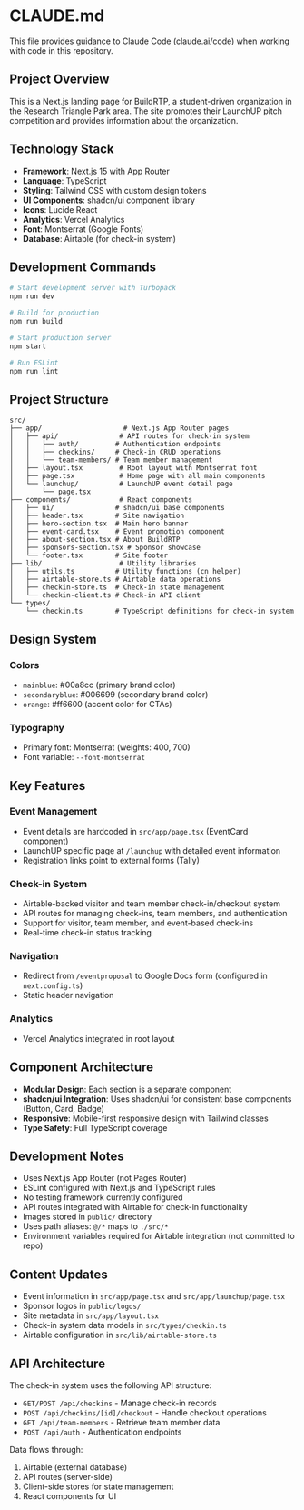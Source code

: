 # CLAUDE.md

This file provides guidance to Claude Code (claude.ai/code) when working with code in this repository.

## Project Overview

This is a Next.js landing page for BuildRTP, a student-driven organization in the Research Triangle Park area. The site promotes their LaunchUP pitch competition and provides information about the organization.

## Technology Stack

- **Framework**: Next.js 15 with App Router
- **Language**: TypeScript
- **Styling**: Tailwind CSS with custom design tokens
- **UI Components**: shadcn/ui component library
- **Icons**: Lucide React
- **Analytics**: Vercel Analytics
- **Font**: Montserrat (Google Fonts)
- **Database**: Airtable (for check-in system)

## Development Commands

```bash
# Start development server with Turbopack
npm run dev

# Build for production
npm run build

# Start production server
npm start

# Run ESLint
npm run lint
```

## Project Structure

```
src/
├── app/                    # Next.js App Router pages
│   ├── api/               # API routes for check-in system
│   │   ├── auth/         # Authentication endpoints
│   │   ├── checkins/     # Check-in CRUD operations
│   │   └── team-members/ # Team member management
│   ├── layout.tsx         # Root layout with Montserrat font
│   ├── page.tsx           # Home page with all main components
│   └── launchup/          # LaunchUP event detail page
│       └── page.tsx
├── components/            # React components
│   ├── ui/               # shadcn/ui base components
│   ├── header.tsx        # Site navigation
│   ├── hero-section.tsx  # Main hero banner
│   ├── event-card.tsx    # Event promotion component
│   ├── about-section.tsx # About BuildRTP
│   ├── sponsors-section.tsx # Sponsor showcase
│   └── footer.tsx        # Site footer
├── lib/                   # Utility libraries
│   ├── utils.ts          # Utility functions (cn helper)
│   ├── airtable-store.ts # Airtable data operations
│   ├── checkin-store.ts  # Check-in state management
│   └── checkin-client.ts # Check-in API client
└── types/
    └── checkin.ts        # TypeScript definitions for check-in system
```

## Design System

### Colors
- `mainblue`: #00a8cc (primary brand color)
- `secondaryblue`: #006699 (secondary brand color)  
- `orange`: #ff6600 (accent color for CTAs)

### Typography
- Primary font: Montserrat (weights: 400, 700)
- Font variable: `--font-montserrat`

## Key Features

### Event Management
- Event details are hardcoded in `src/app/page.tsx` (EventCard component)
- LaunchUP specific page at `/launchup` with detailed event information
- Registration links point to external forms (Tally)

### Check-in System
- Airtable-backed visitor and team member check-in/checkout system
- API routes for managing check-ins, team members, and authentication
- Support for visitor, team member, and event-based check-ins
- Real-time check-in status tracking

### Navigation
- Redirect from `/eventproposal` to Google Docs form (configured in `next.config.ts`)
- Static header navigation

### Analytics
- Vercel Analytics integrated in root layout

## Component Architecture

- **Modular Design**: Each section is a separate component
- **shadcn/ui Integration**: Uses shadcn/ui for consistent base components (Button, Card, Badge)
- **Responsive**: Mobile-first responsive design with Tailwind classes
- **Type Safety**: Full TypeScript coverage

## Development Notes

- Uses Next.js App Router (not Pages Router)
- ESLint configured with Next.js and TypeScript rules
- No testing framework currently configured
- API routes integrated with Airtable for check-in functionality
- Images stored in `public/` directory
- Uses path aliases: `@/*` maps to `./src/*`
- Environment variables required for Airtable integration (not committed to repo)

## Content Updates

- Event information in `src/app/page.tsx` and `src/app/launchup/page.tsx`
- Sponsor logos in `public/logos/`
- Site metadata in `src/app/layout.tsx`
- Check-in system data models in `src/types/checkin.ts`
- Airtable configuration in `src/lib/airtable-store.ts`

## API Architecture

The check-in system uses the following API structure:
- `GET/POST /api/checkins` - Manage check-in records
- `POST /api/checkins/[id]/checkout` - Handle checkout operations
- `GET /api/team-members` - Retrieve team member data
- `POST /api/auth` - Authentication endpoints

Data flows through:
1. Airtable (external database)
2. API routes (server-side)
3. Client-side stores for state management
4. React components for UI